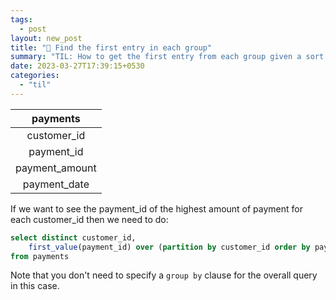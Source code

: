 ```yaml
---
tags:
  - post
layout: new_post
title: "📝 Find the first entry in each group"
summary: "TIL: How to get the first entry from each group given a sort order"
date: 2023-03-27T17:39:15+0530
categories:
  - "til"
---
```


|    payments    |
|:--------------:|
|  customer_id   |
|   payment_id   |
| payment_amount |
|  payment_date  |

If we want to see the payment_id of the highest amount of payment for each customer_id then we need to do:

```sql
select distinct customer_id,
    first_value(payment_id) over (partition by customer_id order by payment_amount desc) as highest_payment_id
from payments
```

Note that you don't need to specify a `group by` clause for the overall query in this case.
